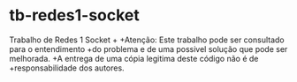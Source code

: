 tb-redes1-socket
================

 Trabalho de Redes 1 Socket
+
+Atenção: Este trabalho pode ser consultado para o entendimento
+do problema e de uma possivel solução que pode ser melhorada.
+A entrega de uma cópia legitima deste código não é de
+responsabilidade dos autores.
